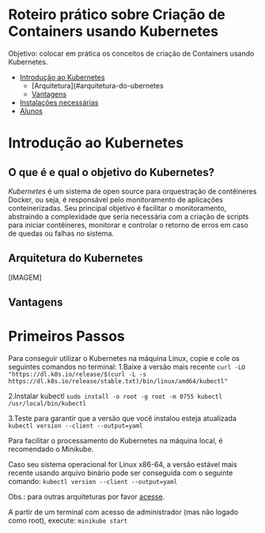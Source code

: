 # Roteiro prático sobre Criação de Containers usando Kubernetes

Objetivo: colocar em prática os conceitos de criação de Containers usando Kubernetes.

<!--ts-->   
   * [Introdução ao Kubernetes](#introdução-ao-kubernetes)
     * [Arquitetura](#arquitetura-do-ubernetes    
     * [Vantagens](#vantagens) 
   * [Instalações necessárias](#primeiros-passos)  
   * [Alunos](#realizado-por)
<!--te-->



# Introdução ao Kubernetes
## O que é e qual o objetivo do Kubernetes?
*Kubernetes* é um sistema de open source para orquestração de contêineres Docker, ou seja, é responsável pelo monitoramento de aplicações conteinerizadas. Seu principal objetivo é facilitar o monitoramento, abstraindo a complexidade que seria necessária com a criação de scripts para iniciar contêineres, monitorar e controlar o retorno de erros em caso de quedas ou falhas no sistema.

## Arquitetura do Kubernetes
[IMAGEM]

## Vantagens

# Primeiros Passos
Para conseguir utilizar o Kubernetes na máquina Linux, copie e cole os seguintes comandos no terminal:
1.Baixe a versão mais recente
``` curl -LO "https://dl.k8s.io/release/$(curl -L -s https://dl.k8s.io/release/stable.txt)/bin/linux/amd64/kubectl" ```

2.Instalar kubectl
``` sudo install -o root -g root -m 0755 kubectl /usr/local/bin/kubectl ```

3.Teste para garantir que a versão que você instalou esteja atualizada
``` kubectl version --client --output=yaml  ```

Para facilitar o processamento do Kubernetes na máquina local, é recomendado o Minikube. 

Caso seu sistema operacional for Linux x86-64, a versão estável mais recente usando arquivo binário pode ser conseguida com o seguinte comando:
``` kubectl version --client --output=yaml  ```

Obs.: para outras arquiteturas por favor [acesse](https://minikube.sigs.k8s.io/docs/start/).


A partir de um terminal com acesso de administrador (mas não logado como root), execute:
``` minikube start ``` 

